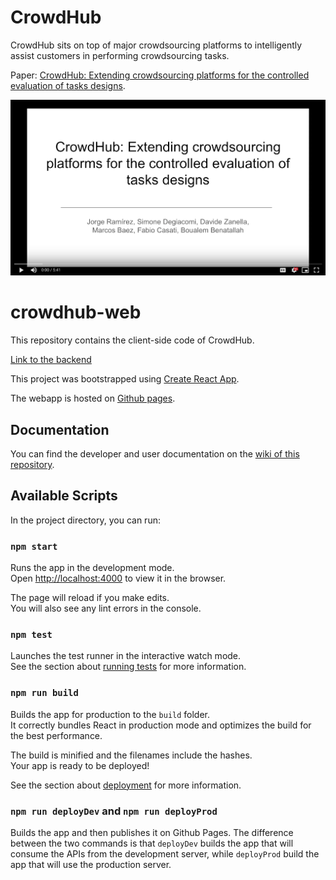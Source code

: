 # CrowdHub

CrowdHub sits on top of major crowdsourcing platforms to intelligently assist customers in performing crowdsourcing tasks.

Paper: [CrowdHub: Extending crowdsourcing platforms for the controlled evaluation of tasks designs](https://arxiv.org/abs/1909.02800).

[![Watch the video](./public/video-preview.png)](https://drive.google.com/file/d/1sNbreDkoVYnbrRFJ4A4kWAHajJiUMP9l/view)


# crowdhub-web

This repository contains the client-side code of CrowdHub.

[Link to the backend](https://github.com/TrentoCrowdAI/crowdhub-api)

This project was bootstrapped using [Create React App](https://github.com/facebook/create-react-app).

The webapp is hosted on [Github pages](https://trentocrowdai.github.io/crowdhub-web).

## Documentation
You can find the developer and user documentation on the [wiki of this repository](https://github.com/TrentoCrowdAI/crowdhub-web/wiki).

## Available Scripts

In the project directory, you can run:

### `npm start`

Runs the app in the development mode.<br>
Open [http://localhost:4000](http://localhost:4000) to view it in the browser.

The page will reload if you make edits.<br>
You will also see any lint errors in the console.

### `npm test`

Launches the test runner in the interactive watch mode.<br>
See the section about [running tests](https://facebook.github.io/create-react-app/docs/running-tests) for more information.

### `npm run build`

Builds the app for production to the `build` folder.<br>
It correctly bundles React in production mode and optimizes the build for the best performance.

The build is minified and the filenames include the hashes.<br>
Your app is ready to be deployed!

See the section about [deployment](https://facebook.github.io/create-react-app/docs/deployment) for more information.


### `npm run deployDev` and `npm run deployProd`

Builds the app and then publishes it on Github Pages. The difference between the two commands is that `deployDev` builds
the app that will consume the APIs from the development server, while `deployProd` build the app that will use the production
server.
